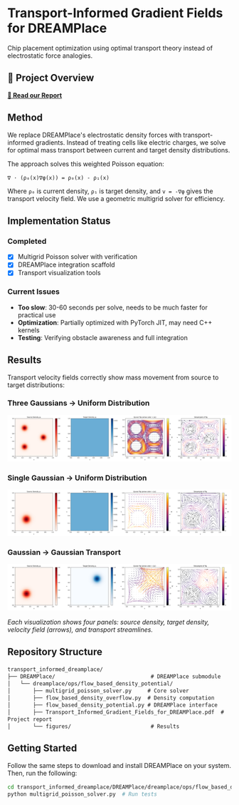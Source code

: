 # Transport-Informed Gradient Fields for DREAMPlace

Chip placement optimization using optimal transport theory instead of electrostatic force analogies.

## 📄 Project Overview

**[📖 Read our Report](https://github.com/Ghoobaloo/DREAMPlace/blob/main/dreamplace/ops/flow_based_density_potential/Transport_Informed_Gradient_Fields_for_DREAMPlace.pdf)**

## Method

We replace DREAMPlace's electrostatic density forces with transport-informed gradients. Instead of treating cells like electric charges, we solve for optimal mass transport between current and target density distributions.

The approach solves this weighted Poisson equation:
```
∇ · (ρ₀(x)∇φ(x)) = ρ₀(x) - ρ₁(x)
```

Where `ρ₀` is current density, `ρ₁` is target density, and `v = -∇φ` gives the transport velocity field. We use a geometric multigrid solver for efficiency.

## Implementation Status

### Completed
- [x] Multigrid Poisson solver with verification
- [x] DREAMPlace integration scaffold  
- [x] Transport visualization tools

### Current Issues
- **Too slow**: 30-60 seconds per solve, needs to be much faster for practical use
- **Optimization**: Partially optimized with PyTorch JIT, may need C++ kernels
- **Testing**: Verifying obstacle awareness and full integration

## Results

Transport velocity fields correctly show mass movement from source to target distributions:

### Three Gaussians → Uniform Distribution
![Multimodal Transport](https://github.com/Ghoobaloo/DREAMPlace/blob/master/dreamplace/ops/flow_based_density_potential/figures/multimodal_transport_256x256_10_v_cycles.png)

### Single Gaussian → Uniform Distribution  
![Gaussian to Uniform](https://github.com/Ghoobaloo/DREAMPlace/blob/master/dreamplace/ops/flow_based_density_potential/figures/transport_visualization_64x64_gauss_to_uniform.png)

### Gaussian → Gaussian Transport
![Two Gaussians](https://github.com/Ghoobaloo/DREAMPlace/blob/master/dreamplace/ops/flow_based_density_potential/figures/transport_visualization_64x64_two_gauss.png)

*Each visualization shows four panels: source density, target density, velocity field (arrows), and transport streamlines.*

## Repository Structure

```
transport_informed_dreamplace/
├── DREAMPlace/                              # DREAMPlace submodule
│   └── dreamplace/ops/flow_based_density_potential/
│       ├── multigrid_poisson_solver.py     # Core solver
│       ├── flow_based_density_overflow.py  # Density computation  
│       ├── flow_based_density_potential.py # DREAMPlace interface
│       ├── Transport_Informed_Gradient_Fields_for_DREAMPlace.pdf  # Project report
│       └── figures/                         # Results
```

## Getting Started
Follow the same steps to download and install DREAMPlace on your system. Then, run the following:

```bash
cd transport_informed_dreamplace/DREAMPlace/dreamplace/ops/flow_based_density_potential/
python multigrid_poisson_solver.py  # Run tests
```